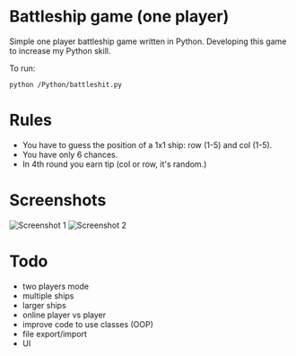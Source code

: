 # Battleship game (one player)
Simple one player battleship game written in Python.
Developing this game to increase my Python skill.

To run:
```
python /Python/battleshit.py
```

# Rules
* You have to guess the position of a 1x1 ship: row (1-5) and col (1-5).
* You have only 6 chances.
* In 4th round you earn tip (col or row, it's random.)

# Screenshots
![Screenshot 1](http://i.imgur.com/NUY6nLl.png)
![Screenshot 2](http://i.imgur.com/KsTPM6F.png)

# Todo
- two players mode
- multiple ships
- larger ships
- online player vs player
- improve code to use classes (OOP)
- file export/import
- UI
